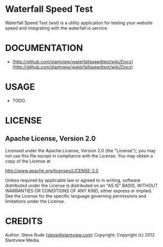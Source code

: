 # Waterfall Speed Test

Waterfall Speed Test (wst) is a utility application for testing your website
speed and integrating with the waterfall.io service.

# DOCUMENTATION

* [http://github.com/slantview/waterfallspeedtest/wiki/Docs](http://github.com/slantview/waterfallspeedtest/wiki/Docs)


# USAGE

* TODO.

# LICENSE

## Apache License, Version 2.0

Licensed under the Apache License, Version 2.0 (the "License");
you may not use this file except in compliance with the License.
You may obtain a copy of the License at

http://www.apache.org/licenses/LICENSE-2.0

Unless required by applicable law or agreed to in writing, software
distributed under the License is distributed on an "AS IS" BASIS,
WITHOUT WARRANTIES OR CONDITIONS OF ANY KIND, either express or implied.
See the License for the specific language governing permissions and
limitations under the License.


# CREDITS

Author: Steve Rude (<steve@slantview.com>)
Copyright: Copyright (c) 2012 Slantview Media.
